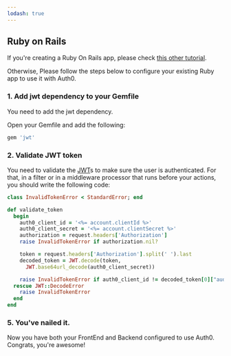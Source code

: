 ```yaml
---
lodash: true
---
```


## Ruby on Rails

If you're creating a Ruby On Rails app, please check [this other tutorial]().

Otherwise, Please follow the steps below to configure your existing Ruby app to use it with Auth0.

### 1. Add jwt dependency to your Gemfile

You need to add the jwt dependency.

Open your Gemfile and add the following:

````js
gem 'jwt'
````

### 2. Validate JWT token

You need to validate the [JWT](https://docs.auth0.com/jwt)s to make sure the user is authenticated. For that, in a filter or in a middleware processor that runs before your actions, you should write the following code:

````ruby
class InvalidTokenError < StandardError; end

def validate_token
  begin
    auth0_client_id = '<%= account.clientId %>'
    auth0_client_secret = '<%= account.clientSecret %>'
    authorization = request.headers['Authorization']
    raise InvalidTokenError if authorization.nil?

    token = request.headers['Authorization'].split(' ').last
    decoded_token = JWT.decode(token,
      JWT.base64url_decode(auth0_client_secret))

    raise InvalidTokenError if auth0_client_id != decoded_token[0]["aud"]
  rescue JWT::DecodeError
    raise InvalidTokenError
  end
end
````

### 5. You've nailed it.

Now you have both your FrontEnd and Backend configured to use Auth0. Congrats, you're awesome!
